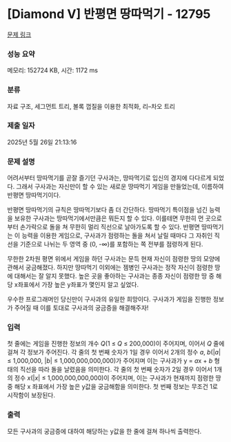 # [Diamond V] 반평면 땅따먹기 - 12795 

[문제 링크](https://www.acmicpc.net/problem/12795) 

### 성능 요약

메모리: 152724 KB, 시간: 1172 ms

### 분류

자료 구조, 세그먼트 트리, 볼록 껍질을 이용한 최적화, 리–차오 트리

### 제출 일자

2025년 5월 26일 21:13:16

### 문제 설명

<p>어려서부터 땅따먹기를 곧잘 즐기던 구사과는, 땅따먹기로 입신의 경지에 다다르게 되었다. 그래서 구사과는 자신만이 할 수 있는 새로운 땅따먹기 게임을 만들었는데, 이름하여 반평면 땅따먹기이다.</p>

<p>반평면 땅따먹기의 규칙은 땅따먹기보다 좀 더 간단하다. 땅따먹기 특이점을 넘긴 능력을 보유한 구사과는 땅따먹기에서만큼은 뭐든지 할 수 있다. 이를테면 무한히 먼 곳으로부터 손가락으로 돌을 쳐 무한히 멀리 직선으로 날아가도록 할 수 있다. 반평면 땅따먹기는 이 능력을 이용한 게임으로, 구사과가 점령하는 돌을 쳐서 날릴 때마다 그 자취인 직선을 기준으로 나뉘는 두 영역 중 (0, -∞)를 포함하는 쪽 전부를 점령하게 된다.</p>

<p>무한한 2차원 평면 위에서 게임을 하던 구사과는 문득 현재 자신이 점령한 땅의 모양에 관해서 궁금해졌다. 하지만 땅따먹기 이외에는 젬병인 구사과는 정작 자신이 점령한 땅에 대해서는 잘 알지 못했다. 높은 곳을 좋아하는 구사과는 종종 자신이 점령한 땅 중 해당 x좌표에서 가장 높은 y좌표가 몇인지 알고 싶었다.</p>

<p>우수한 프로그래머인 당신만이 구사과의 유일한 희망이다. 구사과가 게임을 진행한 정보가 주어질 때 이를 토대로 구사과의 궁금증을 해결해주자!</p>

### 입력 

 <p>첫 줄에는 게임을 진행한 정보의 개수 <em>Q</em>(1 ≤ <em>Q</em> ≤ 200,000)이 주어지며, 이어서 <em>Q</em> 줄에 걸쳐 각 정보가 주어진다. 각 줄의 첫 번째 숫자가 1일 경우 이어서 2개의 정수 <em>a</em>, <em>b</em>(|<em>a</em>| ≤ 1,000,000, |<em>b</em>| ≤ 1,000,000,000,000)가 주어지며 이는 구사과가 y = <em>a</em>x + <em>b</em> 형태의 직선을 따라 돌을 날렸음을 의미한다. 각 줄의 첫 번째 숫자가 2일 경우 이어서 1개의 정수 <em>x</em>(|<em>x</em>| ≤ 1,000,000,000,000)이 주어지며, 이는 구사과가 현재까지 점령한 땅 중 해당 x 좌표에서 가장 높은 y값을 궁금해함을 의미한다. 첫 번째 정보는 무조건 1로 시작함이 보장된다.</p>

### 출력 

 <p>모든 구사과의 궁금증에 대하여 해당하는 y값을 한 줄에 걸쳐 하나씩 출력한다.</p>

